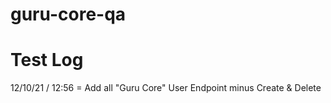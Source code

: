 # guru-core-qa

# Test Log #
12/10/21 / 12:56 = Add all "Guru Core" User Endpoint minus Create & Delete
